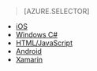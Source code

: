 > [AZURE.SELECTOR]
- [iOS](../articles/mobile-services-ios-how-to-use-client-library.md)
- [Windows C#](../articles/mobile-services-windows-dotnet-how-to-use-client-library.md)
- [HTML/JavaScript](../articles/mobile-services-html-how-to-use-client-library.md)
- [Android](../articles/mobile-services-android-how-to-use-client-library.md)
- [Xamarin](../articles/partner-xamarin-mobile-services-how-to-use-client-library.md)

<!---HONumber=Sept15_HO3-->